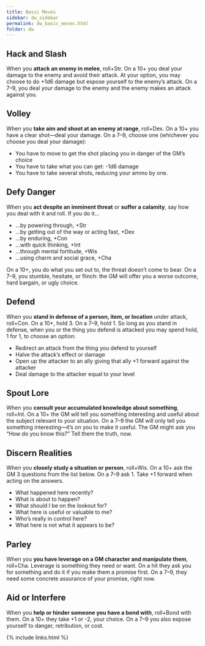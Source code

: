 ```yaml
---
title: Basic Moves
sidebar: dw_sidebar
permalink: dw_basic_moves.html
folder: dw
---
```


## Hack and Slash

When you **attack an enemy in melee**, roll+Str. On a 10+ you deal your damage
to the enemy and avoid their attack. At your option, you may choose to do +1d6
damage but expose yourself to the enemy’s attack. On a 7–9, you deal your
damage to the enemy and the enemy makes an attack against you.

## Volley

When you **take aim and shoot at an enemy at range**, roll+Dex. On a 10+ you
have a clear shot—deal your damage. On a 7–9, choose one \(whichever you
choose you deal your damage\):

  * You have to move to get the shot placing you in danger of the GM’s choice
  * You have to take what you can get: -1d6 damage
  * You have to take several shots, reducing your ammo by one.

## Defy Danger

When you **act despite an imminent threat** or **suffer a calamity**, say how
you deal with it and roll. If you do it…

  * …by powering through, +Str
  * …by getting out of the way or acting fast, +Dex
  * …by enduring, +Con
  * …with quick thinking, +Int
  * …through mental fortitude, +Wis
  * …using charm and social grace, +Cha

On a 10+, you do what you set out to, the threat doesn’t come to bear. On a
7–9, you stumble, hesitate, or flinch: the GM will offer you a worse outcome,
hard bargain, or ugly choice.

## Defend

When you **stand in defense of a person, item, or location** under attack,
roll+Con. On a 10+, hold 3. On a 7–9, hold 1. So long as you stand in defense,
when you or the thing you defend is attacked you may spend hold, 1 for 1, to
choose an option:

  * Redirect an attack from the thing you defend to yourself
  * Halve the attack’s effect or damage
  * Open up the attacker to an ally giving that ally +1 forward against the attacker
  * Deal damage to the attacker equal to your level

## Spout Lore

When you **consult your accumulated knowledge about something**, roll+Int. On
a 10+ the GM will tell you something interesting and useful about the subject
relevant to your situation. On a 7–9 the GM will only tell you something
interesting—it’s on you to make it useful. The GM might ask you “How do you
know this?” Tell them the truth, now.

## Discern Realities

When you **closely study a situation or person**, roll+Wis. On a 10+ ask the
GM 3 questions from the list below. On a 7–9 ask 1. Take +1 forward when
acting on the answers.

  * What happened here recently?
  * What is about to happen?
  * What should I be on the lookout for?
  * What here is useful or valuable to me?
  * Who’s really in control here?
  * What here is not what it appears to be?

## Parley

When you **you have leverage on a GM character and manipulate them**,
roll+Cha. Leverage is something they need or want. On a hit they ask you for
something and do it if you make them a promise first. On a 7–9, they need some
concrete assurance of your promise, right now.

## Aid or Interfere

When you **help or hinder someone you have a bond with**, roll+Bond with them.
On a 10+ they take +1 or -2, your choice. On a 7–9 you also expose yourself to
danger, retribution, or cost.

{% include links.html %}
